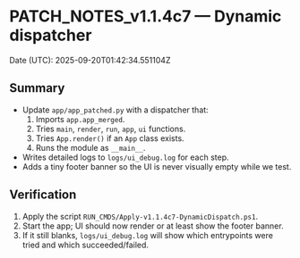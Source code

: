 # PATCH_NOTES_v1.1.4c7 — Dynamic dispatcher
Date (UTC): 2025-09-20T01:42:34.551104Z

## Summary
- Update `app/app_patched.py` with a dispatcher that:
  1. Imports `app.app_merged`.
  2. Tries `main`, `render`, `run`, `app`, `ui` functions.
  3. Tries `App.render()` if an `App` class exists.
  4. Runs the module as `__main__`.
- Writes detailed logs to `logs/ui_debug.log` for each step.
- Adds a tiny footer banner so the UI is never visually empty while we test.

## Verification
1. Apply the script `RUN_CMDS/Apply-v1.1.4c7-DynamicDispatch.ps1`.
2. Start the app; UI should now render or at least show the footer banner.
3. If it still blanks, `logs/ui_debug.log` will show which entrypoints were tried and which succeeded/failed.
